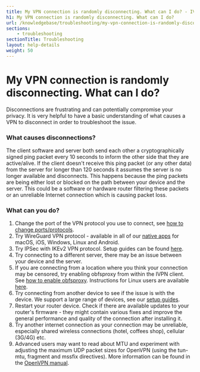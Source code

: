 ```yaml
---
title: My VPN connection is randomly disconnecting. What can I do? - IVPN Help
h1: My VPN connection is randomly disconnecting. What can I do?
url: /knowledgebase/troubleshooting/my-vpn-connection-is-randomly-disconnecting-what-can-i-do/
sections:
    - troubleshooting
sectionTitle: Troubleshooting
layout: help-details
weight: 50
---
```

# My VPN connection is randomly disconnecting. What can I do?

Disconnections are frustrating and can potentially compromise your privacy. It is very helpful to have a basic understanding of what causes a VPN to disconnect in order to troubleshoot the issue.

### What causes disconnections?

The client software and server both send each other a cryptographically signed ping packet every 10 seconds to inform the other side that they are active/alive. If the client doesn't receive this ping packet (or any other data) from the server for longer than 120 seconds it assumes the server is no longer available and disconnects.  This happens because the ping packets are being either lost or blocked on the path between your device and the server. This could be a software or hardware router filtering these packets or an unreliable Internet connection which is causing packet loss.

### What can you do?

1. Change the port of the VPN protocol you use to connect, see [how to change ports/protocols](/knowledgebase/troubleshooting/how-do-i-change-the-port-or-protocol-used-to-connect/).
2. Try WireGuard VPN protocol - available in all of our [native apps](/apps/) for macOS, iOS, Windows, Linux and Android.
3. Try IPSec with IKEv2 VPN protocol. Setup guides can be found [here](/apps/).
4. Try connecting to a different server, there may be an issue between your device and the server.
5. If you are connecting from a location where you think your connection may be censored, try enabling obfsproxy from within the IVPN client. See [how to enable obfsproxy](/knowledgebase/troubleshooting/i-cant-connect-from-china-or-vietnam-or-iran-etc-how-do-i-enable-obfsproxy/). Instructions for Linux users are available [here](/knowledgebase/linux/linux-how-can-i-circumvent-vpn-censorship-by-masking-the-vpn-traffic/).
6. Try connecting from another device to see if the issue is with the device. We support a large range of devices, see our [setup guides](/apps/).
7. Restart your router device. Check if there are available updates to your router's firmware - they might contain various fixes and improve the general performance and quality of the connection after installing it.
8. Try another internet connection as your connection may be unreliable, especially shared wireless connections (hotel, coffees shop), cellular (3G/4G) etc.
9. Advanced users may want to read about MTU and experiment with adjusting the maximum UDP packet sizes for OpenVPN (using the tun-mtu, fragment and mssfix directives). More information can be found in the [OpenVPN manual](https://community.openvpn.net/openvpn/wiki/Openvpn23ManPage).

